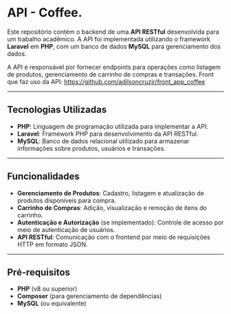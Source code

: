 # API - Coffee.

Este repositório contém o backend de uma **API RESTful** desenvolvida para um trabalho acadêmico. A API foi implementada utilizando o framework **Laravel** em **PHP**, com um banco de dados **MySQL** para gerenciamento dos dados.

A API é responsável por fornecer endpoints para operações como listagem de produtos, gerenciamento de carrinho de compras e transações.
Front que faz uso da API: https://github.com/adilsoncruzjr/front_app_coffee

---

## Tecnologias Utilizadas

- **PHP**: Linguagem de programação utilizada para implementar a API.
- **Laravel**: Framework PHP para desenvolvimento da API RESTful.
- **MySQL**: Banco de dados relacional utilizado para armazenar informações sobre produtos, usuários e transações.

---

## Funcionalidades

- **Gerenciamento de Produtos**: Cadastro, listagem e atualização de produtos disponíveis para compra.
- **Carrinho de Compras**: Adição, visualização e remoção de itens do carrinho.
- **Autenticação e Autorização** (se implementado): Controle de acesso por meio de autenticação de usuários.
- **API RESTful**: Comunicação com o frontend por meio de requisições HTTP em formato JSON.

---

## Pré-requisitos

- **PHP** (v8 ou superior)
- **Composer** (para gerenciamento de dependências)
- **MySQL** (ou equivalente)
